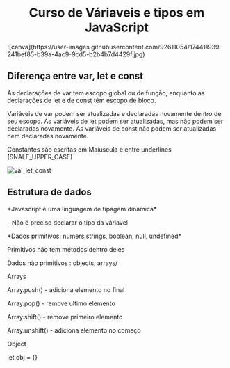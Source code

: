  <h1 align="center"> Curso de Váriaveis e tipos em JavaScript</h1>
![canva](https://user-images.githubusercontent.com/92611054/174411939-241bef85-b39a-4ac9-9cd5-b2b4b7d4429f.jpg)


 <h2> Diferença entre var, let e const</h2>
    <p> As declarações de var tem escopo global ou de função, enquanto as declarações de let e de const têm escopo de bloco.</p>
    <p>Variáveis de var podem ser atualizadas e declaradas novamente dentro de seu escopo. As variáveis de let podem ser atualizadas, mas não podem ser declaradas novamente. As variáveis de const não podem ser atualizadas nem declaradas novamente.</p>
    <p> Constantes são escritas em Maiuscula e entre underlines (SNALE_UPPER_CASE) </p>
    
![val_let_const](https://user-images.githubusercontent.com/92611054/174411906-59bf0a08-db57-4676-b7ca-6d1938dd8fde.png)

<h2>Estrutura de dados</h2>
    <p>*Javascript é uma linguagem de tipagem dinâmica*</p>
    <p>- Não é preciso declarar o tipo da váriavel</p>
    <p></p>
    <p>*Dados primitivos: numers,strings, boolean, null, undefined*</p>
    <p>Primitivos não tem métodos dentro deles</p>
    <p></p>
    <p> Dados não primitivos : objects, arrays/<p>
    <p>Arrays</p>
    <p>Array.push() - adiciona elemento no final</p>
    <p>Array.pop() - remove ultimo elemento </p>
    <p>Array.shift() - remove primeiro elemento </p>
    <p>Array.unshift() - adiciona elemento no começo </p>
    <p></p>
    <p>Object</p>
    <p>let obj = {}</p>
    <p></p>
